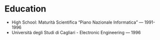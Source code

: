 # Education

* High School: Maturità Scientifica “Piano Nazionale Informatica” — 1991-1996
* Università degli Studi di Cagliari - Electronic Engineering — 1996